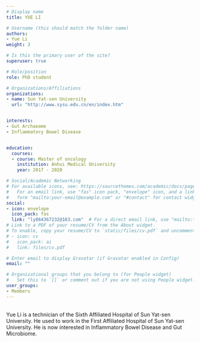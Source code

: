 ```yaml
---
# Display name
title: YUE LI

# Username (this should match the folder name)
authors:
- Yue Li
weight: 3

# Is this the primary user of the site?
superuser: true

# Role/position
role: PhD student

# Organizations/Affiliations
organizations:
- name: Sun Yat-sen University
  url: "http://www.sysu.edu.cn/en/index.htm"


interests:
- Gut Archaeome 
- Inflammatory Bowel Disease


education:
  courses:
  - course: Master of oncology
    institution: Anhui Medical University
    year: 2017 - 2020

# Social/Academic Networking
# For available icons, see: https://sourcethemes.com/academic/docs/page-builder/#icons
#   For an email link, use "fas" icon pack, "envelope" icon, and a link in the
#   form "mailto:your-email@example.com" or "#contact" for contact widget.
social:
- icon: envelope
  icon_pack: fas
  link: "ly864367232@163.com"  # For a direct email link, use "mailto:test@example.org".
# Link to a PDF of your resume/CV from the About widget.
# To enable, copy your resume/CV to `static/files/cv.pdf` and uncomment the lines below.
# - icon: cv
#   icon_pack: ai
#   link: files/cv.pdf

# Enter email to display Gravatar (if Gravatar enabled in Config)
email: ""

# Organizational groups that you belong to (for People widget)
#   Set this to `[]` or comment out if you are not using People widget.
user_groups:
- Members
---
```

<br>
Yue Li is a technician of the Sixth Affiliated Hospital of Sun Yat-sen University. He used to work in the First Affiliated Hospital of Sun Yat-sen University. He is now interested in Inflammatory Bowel Disease and Gut Microbiome.
